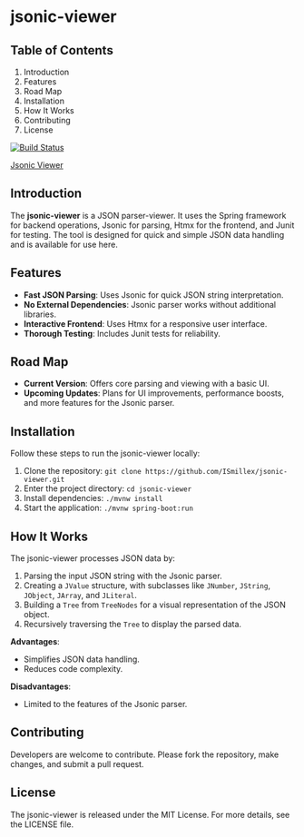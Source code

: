 # jsonic-viewer

## Table of Contents
1. Introduction
2. Features
3. Road Map
4. Installation
5. How It Works
6. Contributing
7. License


[![Build Status](https://app.travis-ci.com/ISmillex/jsonic-viewer.svg?token=uDzAnadwv18ksKUWLqZ3&branch=main)](https://app.travis-ci.com/ISmillex/jsonic-viewer)

[Jsonic Viewer](https://jsonic-viewer.icywater-4ddd2155.uksouth.azurecontainerapps.io)

## Introduction
The **jsonic-viewer** is a JSON parser-viewer. It uses the Spring framework for backend operations, Jsonic for parsing, Htmx for the frontend, and Junit for testing. The tool is designed for quick and simple JSON data handling and is available for use here.

## Features
- **Fast JSON Parsing**: Uses Jsonic for quick JSON string interpretation.
- **No External Dependencies**: Jsonic parser works without additional libraries.
- **Interactive Frontend**: Uses Htmx for a responsive user interface.
- **Thorough Testing**: Includes Junit tests for reliability.

## Road Map
- **Current Version**: Offers core parsing and viewing with a basic UI.
- **Upcoming Updates**: Plans for UI improvements, performance boosts, and more features for the Jsonic parser.

## Installation
Follow these steps to run the jsonic-viewer locally:
1. Clone the repository: `git clone https://github.com/ISmillex/jsonic-viewer.git`
2. Enter the project directory: `cd jsonic-viewer`
3. Install dependencies: `./mvnw install`
4. Start the application: `./mvnw spring-boot:run`

## How It Works
The jsonic-viewer processes JSON data by:
1. Parsing the input JSON string with the Jsonic parser.
2. Creating a `JValue` structure, with subclasses like `JNumber`, `JString`, `JObject`, `JArray`, and `JLiteral`.
3. Building a `Tree` from `TreeNodes` for a visual representation of the JSON object.
4. Recursively traversing the `Tree` to display the parsed data.

**Advantages**:
- Simplifies JSON data handling.
- Reduces code complexity.

**Disadvantages**:
- Limited to the features of the Jsonic parser.

## Contributing
Developers are welcome to contribute. Please fork the repository, make changes, and submit a pull request.

## License
The jsonic-viewer is released under the MIT License. For more details, see the LICENSE file.

